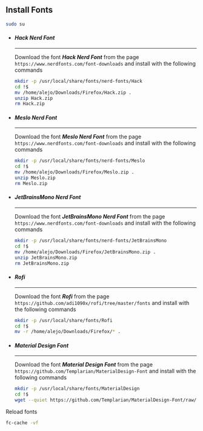 ## Install Fonts
```bash
sudo su
```

- #### ***Hack Nerd Font***
	---
	Download the font ***Hack Nerd Font*** from the page `https://www.nerdfonts.com/font-downloads` and install with the following commands
	```bash
	mkdir -p /usr/local/share/fonts/nerd-fonts/Hack
	cd !$
	mv /home/alejo/Downloads/Firefox/Hack.zip .
	unzip Hack.zip
	rm Hack.zip
	```

- #### ***Meslo Nerd Font***
	---
	Download the font ***Meslo Nerd Font*** from the page `https://www.nerdfonts.com/font-downloads` and install with the following commands
	```bash
	mkdir -p /usr/local/share/fonts/nerd-fonts/Meslo
	cd !$
	mv /home/alejo/Downloads/Firefox/Meslo.zip .
	unzip Meslo.zip
	rm Meslo.zip
	```

- #### ***JetBrainsMono Nerd Font***
	---
	Download the font ***JetBrainsMono Nerd Font*** from the page `https://www.nerdfonts.com/font-downloads` and install with the following commands
	```bash
	mkdir -p /usr/local/share/fonts/nerd-fonts/JetBrainsMono
	cd !$
	mv /home/alejo/Downloads/Firefox/JetBrainsMono.zip .
	unzip JetBrainsMono.zip
	rm JetBrainsMono.zip
	```

- #### ***Rofi***
	---
	Download the font ***Rofi*** from the page `https://github.com/adi1090x/rofi/tree/master/fonts` and install with the following commands
	```bash
	mkdir -p /usr/local/share/fonts/Rofi
	cd !$
	mv -r /home/alejo/Downloads/Firefox/* .
	```

- #### ***Material Design Font***
	---
	Download the font ***Material Design Font*** from the page `https://github.com/Templarian/MaterialDesign-Font` and install with the following commands
	```bash
	mkdir -p /usr/local/share/fonts/MaterialDesign
	cd !$
	wget --quiet https://github.com/Templarian/MaterialDesign-Font/raw/master/MaterialDesignIconsDesktop.ttf
	```

Reload fonts
```bash
fc-cache -vf
```